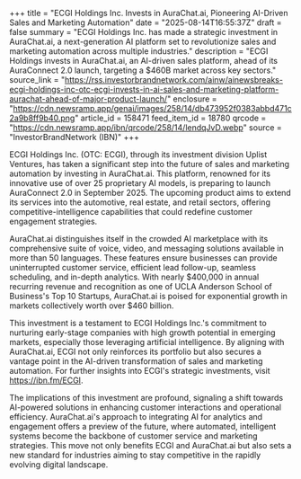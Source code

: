 +++
title = "ECGI Holdings Inc. Invests in AuraChat.ai, Pioneering AI-Driven Sales and Marketing Automation"
date = "2025-08-14T16:55:37Z"
draft = false
summary = "ECGI Holdings Inc. has made a strategic investment in AuraChat.ai, a next-generation AI platform set to revolutionize sales and marketing automation across multiple industries."
description = "ECGI Holdings invests in AuraChat.ai, an AI-driven sales platform, ahead of its AuraConnect 2.0 launch, targeting a $460B market across key sectors."
source_link = "https://rss.investorbrandnetwork.com/ainw/ainewsbreaks-ecgi-holdings-inc-otc-ecgi-invests-in-ai-sales-and-marketing-platform-aurachat-ahead-of-major-product-launch/"
enclosure = "https://cdn.newsramp.app/genai/images/258/14/db473952f0383abbd471c2a9b8ff9b40.png"
article_id = 158471
feed_item_id = 18780
qrcode = "https://cdn.newsramp.app/ibn/qrcode/258/14/lendqJvD.webp"
source = "InvestorBrandNetwork (IBN)"
+++

<p>ECGI Holdings Inc. (OTC: ECGI), through its investment division Uplist Ventures, has taken a significant step into the future of sales and marketing automation by investing in AuraChat.ai. This platform, renowned for its innovative use of over 25 proprietary AI models, is preparing to launch AuraConnect 2.0 in September 2025. The upcoming product aims to extend its services into the automotive, real estate, and retail sectors, offering competitive-intelligence capabilities that could redefine customer engagement strategies.</p><p>AuraChat.ai distinguishes itself in the crowded AI marketplace with its comprehensive suite of voice, video, and messaging solutions available in more than 50 languages. These features ensure businesses can provide uninterrupted customer service, efficient lead follow-up, seamless scheduling, and in-depth analytics. With nearly $400,000 in annual recurring revenue and recognition as one of UCLA Anderson School of Business's Top 10 Startups, AuraChat.ai is poised for exponential growth in markets collectively worth over $460 billion.</p><p>This investment is a testament to ECGI Holdings Inc.'s commitment to nurturing early-stage companies with high growth potential in emerging markets, especially those leveraging artificial intelligence. By aligning with AuraChat.ai, ECGI not only reinforces its portfolio but also secures a vantage point in the AI-driven transformation of sales and marketing automation. For further insights into ECGI's strategic investments, visit <a href='https://ibn.fm/ECGI' rel='nofollow' target='_blank'>https://ibn.fm/ECGI</a>.</p><p>The implications of this investment are profound, signaling a shift towards AI-powered solutions in enhancing customer interactions and operational efficiency. AuraChat.ai's approach to integrating AI for analytics and engagement offers a preview of the future, where automated, intelligent systems become the backbone of customer service and marketing strategies. This move not only benefits ECGI and AuraChat.ai but also sets a new standard for industries aiming to stay competitive in the rapidly evolving digital landscape.</p>
